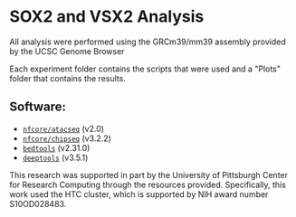# SOX2 and VSX2 Analysis 
All analysis were performed using the GRCm39/mm39 assembly provided by the UCSC Genome Browser

Each experiment folder contains the scripts that were used and a "Plots" folder that contains the results.

## Software:
- [`nfcore/atacseq`](https://nf-co.re/atacseq/2.0) (v2.0)
- [`nfcore/chipseq`]((https://nf-co.re/cutandrun/3.2.2)) (v3.2.2)
- [`bedtools`](https://bedtools.readthedocs.io/en/latest/#) (v2.31.0)
- [`deeptools`](https://deeptools.readthedocs.io/en/3.5.1/content/list_of_tools.html) (v3.5.1)





This research was supported in part by the University of Pittsburgh Center for Research Computing through the resources provided. Specifically, this work used the HTC cluster, which is supported by NIH award number S10OD028483.